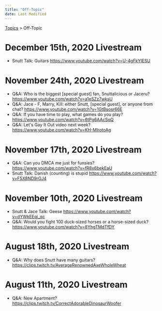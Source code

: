```yaml
---
title: "Off-Topic"
date: Last Modified
---
```

[Topics](../topics.md) > Off-Topic

# December 15th, 2020 Livestream
* Snutt Talk: Guitars https://www.youtube.com/watch?v=U-4gFkYIESU

# November 24th, 2020 Livestream
* Q&A: Who is the biggest [special guest] fan, Snuttalicious or Jaceru? https://www.youtube.com/watch?v=a1eSZz7wksU
* Q&A: Jace - F, Marry, Kill: either Snutt, [special guest], or anyone from chat? https://www.youtube.com/watch?v=1GtBsosr66E
* Q&A: If you have time to play, what games do you play? https://www.youtube.com/watch?v=6tPg6AAcSoQ
* Q&A: Let's Gay It Out video next week? https://www.youtube.com/watch?v=KH-MlrotoAg

# November 17th, 2020 Livestream
* Q&A: Can you DMCA me just for funsies? https://www.youtube.com/watch?v=fR8x6bekEaU
* Snutt Talk: Danish (counting) is stupid https://www.youtube.com/watch?v=F5X8ND9rGJ4

# November 10th, 2020 Livestream
* Snutt & Jace Talk: Geese https://www.youtube.com/watch?v=dYWkEEqj_qc
* Q&A: Would you fight 100 duck-sized horses or a horse-sized duck? https://www.youtube.com/watch?v=8YhgTMdTfDY

# August 18th, 2020 Livestream
* Q&A: Why does Snutt have many guitars? https://clips.twitch.tv/AverageRenownedAxeWholeWheat

# August 11th, 2020 Livestream
* Q&A: New Apartment? https://clips.twitch.tv/CorrectAdorableDinosaurWoofer
